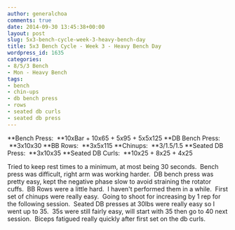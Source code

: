 ```yaml
---
author: generalchoa
comments: true
date: 2014-09-30 13:45:38+00:00
layout: post
slug: 5x3-bench-cycle-week-3-heavy-bench-day
title: 5x3 Bench Cycle - Week 3 - Heavy Bench Day
wordpress_id: 1635
categories:
- 8/5/3 Bench
- Mon - Heavy Bench
tags:
- bench
- chin-ups
- db bench press
- rows
- seated db curls
- seated db press
---
```


**Bench Press:  **10xBar + 10x65 + 5x95 + 5x5x125
**DB Bench Press:  **3x10x30
**BB Rows:  **3x5x115
**Chinups:  **3/1.5/1.5
**Seated DB Press:  **3x10x35
**Seated DB Curls:  **10x25 + 8x25 + 4x25

Tried to keep rest times to a minimum, at most being 30 seconds.  Bench press was difficult, right arm was working harder.  DB bench press was pretty easy, kept the negative phase slow to avoid straining the rotator cuffs.  BB Rows were a little hard.  I haven't performed them in a while.  First set of chinups were really easy.  Going to shoot for increasing by 1 rep for the following session.  Seated DB presses at 30lbs were really easy so I went up to 35.  35s were still fairly easy, will start with 35 then go to 40 next session.  Biceps fatigued really quickly after first set on the db curls.
